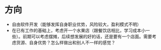 # 方向

- 自由软件开发（能够发挥自身职业优势，风险较大，盈利模式不明）
- 在已有工作的基础上，考虑开一个水果店（跟餐饮店相比，学习成本小一些）。前期可以考虑摆摊，后续想发展的好的话，还是要有一个店面。需要考虑货源、自身优势？怎么样做出和别人不一样的感觉？

